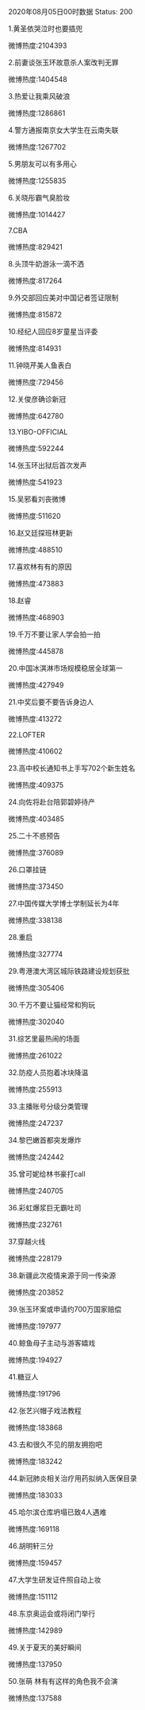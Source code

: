2020年08月05日00时数据
Status: 200

1.黄圣依哭泣时也要插兜

微博热度:2104393

2.前妻谈张玉环故意杀人案改判无罪

微博热度:1404548

3.热爱让我乘风破浪

微博热度:1286861

4.警方通报南京女大学生在云南失联

微博热度:1267702

5.男朋友可以有多用心

微博热度:1255835

6.关晓彤霸气臭脸妆

微博热度:1014427

7.CBA

微博热度:829421

8.头顶牛奶游泳一滴不洒

微博热度:817264

9.外交部回应美对中国记者签证限制

微博热度:815872

10.经纪人回应8岁童星当评委

微博热度:814931

11.钟晓芹美人鱼表白

微博热度:729456

12.关俊彦确诊新冠

微博热度:642780

13.YIBO-OFFICIAL

微博热度:592244

14.张玉环出狱后首次发声

微博热度:541923

15.吴邪看刘丧微博

微博热度:511620

16.赵又廷探班林更新

微博热度:488510

17.喜欢林有有的原因

微博热度:473883

18.赵睿

微博热度:468903

19.千万不要让家人学会拍一拍

微博热度:445878

20.中国冰淇淋市场规模稳居全球第一

微博热度:427949

21.中奖后要不要告诉身边人

微博热度:413272

22.LOFTER

微博热度:410602

23.高中校长通知书上手写702个新生姓名

微博热度:409375

24.向佐将赴台陪郭碧婷待产

微博热度:403485

25.二十不惑预告

微博热度:376089

26.口罩挂链

微博热度:373450

27.中国传媒大学博士学制延长为4年

微博热度:338138

28.重启

微博热度:327774

29.粤港澳大湾区城际铁路建设规划获批

微博热度:305406

30.千万不要让猫经常和狗玩

微博热度:302040

31.综艺里最热闹的场面

微博热度:261022

32.防疫人员抱着冰块降温

微博热度:255913

33.主播账号分级分类管理

微博热度:247237

34.黎巴嫩首都突发爆炸

微博热度:242442

35.曾可妮给林书豪打call

微博热度:240705

36.彩虹爆浆巨无霸吐司

微博热度:232761

37.穿越火线

微博热度:228179

38.新疆此次疫情来源于同一传染源

微博热度:203852

39.张玉环案或申请约700万国家赔偿

微博热度:197977

40.鲸鱼母子主动与游客嬉戏

微博热度:194927

41.糖豆人

微博热度:191796

42.张艺兴帽子戏法教程

微博热度:183868

43.去和很久不见的朋友拥抱吧

微博热度:183242

44.新冠肺炎相关治疗用药拟纳入医保目录

微博热度:183033

45.哈尔滨仓库坍塌已致4人遇难

微博热度:169118

46.胡明轩三分

微博热度:159457

47.大学生研发证件照自动上妆

微博热度:151112

48.东京奥运会或将闭门举行

微博热度:142989

49.关于夏天的美好瞬间

微博热度:137950

50.张萌 林有有这样的角色我不会演

微博热度:137588

